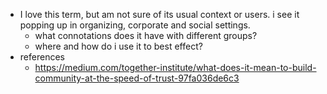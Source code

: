- I love this term, but am not sure of its usual context or users.  i see it popping up in organizing, corporate and social settings.
	- what connotations does it have with different groups?
	- where and how do i use it to best effect?
- references
	- https://medium.com/together-institute/what-does-it-mean-to-build-community-at-the-speed-of-trust-97fa036de6c3